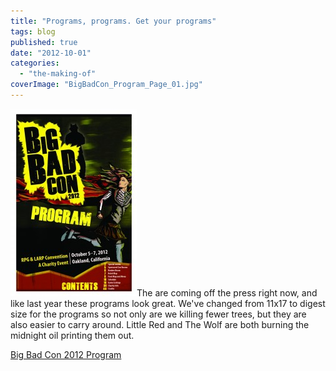 ```yaml
---
title: "Programs, programs. Get your programs"
tags: blog
published: true
date: "2012-10-01"
categories: 
  - "the-making-of"
coverImage: "BigBadCon_Program_Page_01.jpg"
---
```


[![](/images/BigBadCon_Program_Page_01-202x300.jpg "BigBadCon_Program_Page_01")](http://www.bigbadcon.com/wp-content/uploads/2012/09/BigBadCon2012Program.pdf)The are coming off the press right now, and like last year these programs look great. We've changed from 11x17 to digest size for the programs so not only are we killing fewer trees, but they are also easier to carry around. Little Red and The Wolf are both burning the midnight oil printing them out.

[Big Bad Con 2012 Program](http://www.bigbadcon.com/wp-content/uploads/2012/09/BigBadCon2012Program.pdf)
